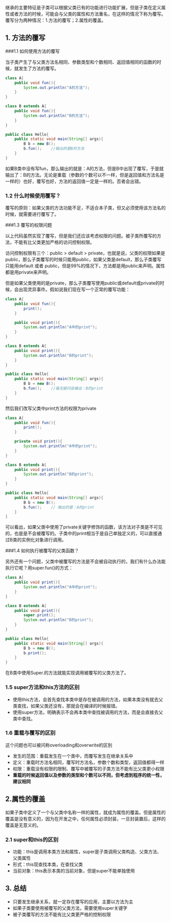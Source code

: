继承的主要特征是子类可以根据父类已有的功能进行功能扩展，但是子类在定义属性或者方法的时候，可能会与父类的属性和方法重名，在这样的情况下称为覆写。覆写分为两种情况：1.方法的覆写；2.属性的覆盖。

## 1. 方法的覆写

###1.1 如何使用方法的覆写

当子类产生了与父类方法名相同、参数类型和个数相同、返回值相同的函数的时候，就发生了方法的覆写。

```java
class A{
	public void fun(){
		System.out.println("A的方法");
	}
}

class B extends A{
	public void fun(){
		System.out.println("B的方法");
	}
}

public class Hello{
	public static void main(String[] args){
		B b = new B();
		b.fun();	//输出的是B的方法
	}
}
```

如果B类中没有写fun，那么输出的就是：A的方法，但是B中出现了覆写，于是就输出了：B的方法。无论是重载（参数的个数可以不一样，但是返回值和方法名是一样的）也好，覆写也好，方法的返回值一定是一样的。否者会出错。

### 1.2 什么时候使用覆写？

覆写的原则：如果父类的方法功能不足，不适合本子类，但又必须使用该方法名的时候，就需要进行覆写了。

###1.3 覆写的权限问题

以上代码虽然实现了覆写，但是我们还应该考虑权限的问题。被子类所覆写的方法，不能有比父类更加严格的访问控制权限。

访问控制权限有三个：public > default > private，也就是说，父类的权限如果是public，那么子类覆写的时候只能用public，如果父类是default，那么子类覆写只能用default 或者 public，但是99%的情况下，方法都是用public来声明。属性都是用private来声明。

但是如果父类使用的是private，那么子类覆写使用public或default或private的时候，会出现灵异事件。假如说我们现在写一个正常的覆写功能：

```java
class A{
	public void fun(){
		print();
	}

	public void print(){
		System.out.println("A中的print");
	}
}

class B extends A{
	public void print(){
		System.out.println("B的print");
	}
}

public class Hello{
	public static void main(String[] args){
		B b = new B();
		b.fun();	//毫无疑问会输出：B的print
	}
}
```

然后我们改写父类中print方法的权限为private

```java
class A{
	public void fun(){
		print();
	}

	private void print(){
		System.out.println("A中的print");
	}
}

class B extends A{
	public void print(){
		System.out.println("B的print");
	}
}

public class Hello{
	public static void main(String[] args){
		B b = new B();
		b.fun();	// 输出的是：A的print
	}
}
```

可以看出，如果父类中使用了private关键字修饰的函数，该方法对子类是不可见的，也是是不会被覆写的。子类中的print相当于是自己单独定义的，可以直接通过B类的实例化对象进行调用。

###1.4 如何执行被覆写的父类函数？

另外还有一个问题，父类中被覆写的方法是不会被自动执行的，我们有什么办法能执行它呢？用super.fun()的方式：

```java
class A{
	public void print(){
		System.out.println("A中的print");
	}
}

class B extends A{
	public void print(){
		super.print();
		System.out.println("B的print");
	}
}

public class Hello{
	public static void main(String[] args){
		B b = new B();
		b.print();
	}
}
```

在B类中使用Super.的方法就能实现调用被覆写的父类方法了。

### 1.5 super方法和this方法的区别

-   使用this方法，会首先查找本类中是存在被调用的方法，如果本类没有就去父类查找，如果父类还没有，那就会在编译的时候报错。
-   使用super方法，明确表示不会再本类中查找被调用的方法，而是会直接去父类中查找。

### 1.6 重载与覆写的区别

这个问题也可以被问称overloading和overwrite的区别

-   发生的范围：重载发生在一个类中，而覆写发生在继承关系中
-   定义：重载时方法名相同，覆写时方法名，参数个数和类型，返回值都得一样
-   权限：重载没有权限的限制、覆写中被覆写的子类方法不能有比父类更小权限
-   **重载的时候返回值以及参数的类型和个数可以不同，但考虑到程序的统一性，建议相同**

## 2.属性的覆盖

如果子类中定义了一个与父类中名称一样的属性，就成为属性的覆盖。但是属性的覆盖是没有意义的，因为在开发之中，任何属性必须封装，一旦封装置后，这样的覆盖是无意义的。

### 2.1 super和this的区别

-   功能：this是调用本类方法和属性，super是子类调用父类构造、父类方法、父类属性
-   形式：this现查找本类，在查找父类
-   当前对象：this表示本类的当前对象，但是super不能单独使用

## 3. 总结

-   只要发生继承关系，就一定存在覆写的应用，主要以方法为主
-   如果子类要使用被覆写的父类方法，需要使用super关键字
-   被子类覆写的方法不能有比父类更严格的控制权限

